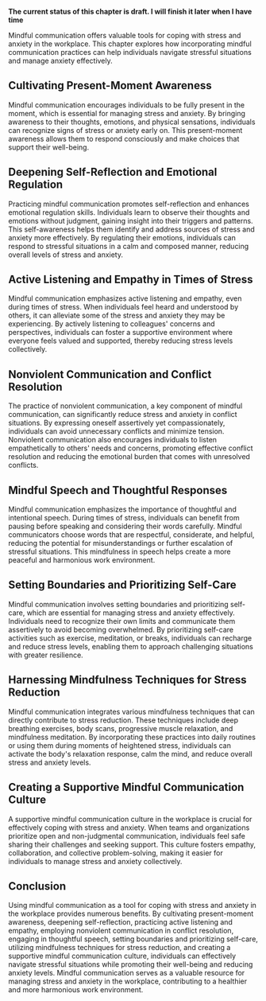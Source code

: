 **The current status of this chapter is draft. I will finish it later when I have time**

Mindful communication offers valuable tools for coping with stress and anxiety in the workplace. This chapter explores how incorporating mindful communication practices can help individuals navigate stressful situations and manage anxiety effectively.

Cultivating Present-Moment Awareness
------------------------------------

Mindful communication encourages individuals to be fully present in the moment, which is essential for managing stress and anxiety. By bringing awareness to their thoughts, emotions, and physical sensations, individuals can recognize signs of stress or anxiety early on. This present-moment awareness allows them to respond consciously and make choices that support their well-being.

Deepening Self-Reflection and Emotional Regulation
--------------------------------------------------

Practicing mindful communication promotes self-reflection and enhances emotional regulation skills. Individuals learn to observe their thoughts and emotions without judgment, gaining insight into their triggers and patterns. This self-awareness helps them identify and address sources of stress and anxiety more effectively. By regulating their emotions, individuals can respond to stressful situations in a calm and composed manner, reducing overall levels of stress and anxiety.

Active Listening and Empathy in Times of Stress
-----------------------------------------------

Mindful communication emphasizes active listening and empathy, even during times of stress. When individuals feel heard and understood by others, it can alleviate some of the stress and anxiety they may be experiencing. By actively listening to colleagues' concerns and perspectives, individuals can foster a supportive environment where everyone feels valued and supported, thereby reducing stress levels collectively.

Nonviolent Communication and Conflict Resolution
------------------------------------------------

The practice of nonviolent communication, a key component of mindful communication, can significantly reduce stress and anxiety in conflict situations. By expressing oneself assertively yet compassionately, individuals can avoid unnecessary conflicts and minimize tension. Nonviolent communication also encourages individuals to listen empathetically to others' needs and concerns, promoting effective conflict resolution and reducing the emotional burden that comes with unresolved conflicts.

Mindful Speech and Thoughtful Responses
---------------------------------------

Mindful communication emphasizes the importance of thoughtful and intentional speech. During times of stress, individuals can benefit from pausing before speaking and considering their words carefully. Mindful communicators choose words that are respectful, considerate, and helpful, reducing the potential for misunderstandings or further escalation of stressful situations. This mindfulness in speech helps create a more peaceful and harmonious work environment.

Setting Boundaries and Prioritizing Self-Care
---------------------------------------------

Mindful communication involves setting boundaries and prioritizing self-care, which are essential for managing stress and anxiety effectively. Individuals need to recognize their own limits and communicate them assertively to avoid becoming overwhelmed. By prioritizing self-care activities such as exercise, meditation, or breaks, individuals can recharge and reduce stress levels, enabling them to approach challenging situations with greater resilience.

Harnessing Mindfulness Techniques for Stress Reduction
------------------------------------------------------

Mindful communication integrates various mindfulness techniques that can directly contribute to stress reduction. These techniques include deep breathing exercises, body scans, progressive muscle relaxation, and mindfulness meditation. By incorporating these practices into daily routines or using them during moments of heightened stress, individuals can activate the body's relaxation response, calm the mind, and reduce overall stress and anxiety levels.

Creating a Supportive Mindful Communication Culture
---------------------------------------------------

A supportive mindful communication culture in the workplace is crucial for effectively coping with stress and anxiety. When teams and organizations prioritize open and non-judgmental communication, individuals feel safe sharing their challenges and seeking support. This culture fosters empathy, collaboration, and collective problem-solving, making it easier for individuals to manage stress and anxiety collectively.

Conclusion
----------

Using mindful communication as a tool for coping with stress and anxiety in the workplace provides numerous benefits. By cultivating present-moment awareness, deepening self-reflection, practicing active listening and empathy, employing nonviolent communication in conflict resolution, engaging in thoughtful speech, setting boundaries and prioritizing self-care, utilizing mindfulness techniques for stress reduction, and creating a supportive mindful communication culture, individuals can effectively navigate stressful situations while promoting their well-being and reducing anxiety levels. Mindful communication serves as a valuable resource for managing stress and anxiety in the workplace, contributing to a healthier and more harmonious work environment.
